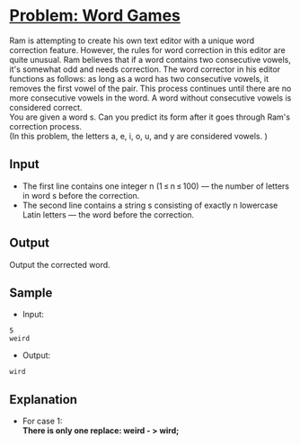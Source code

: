 # [Problem: Word Games](https://my.newtonschool.co/playground/code/amzfet4l85es)

Ram is attempting to create his own text editor with a unique word correction feature. However, the rules for word correction in this editor are quite unusual.
Ram believes that if a word contains two consecutive vowels, it's somewhat odd and needs correction. The word corrector in his editor functions as follows: as long as a word has two consecutive vowels, it removes the first vowel of the pair. This process continues until there are no more consecutive vowels in the word. A word without consecutive vowels is considered correct. <br>
You are given a word s. Can you predict its form after it goes through Ram's correction process. <br>
(In this problem, the letters a, e, i, o, u, and y are considered vowels. )

## Input

- The first line contains one integer n (1 ≤ n ≤ 100) — the number of letters in word s before the correction.
- The second line contains a string s consisting of exactly n lowercase Latin letters — the word before the correction.

## Output

Output the corrected word.

## Sample

- Input:
```
5
weird
```

- Output:
```
wird
```

## Explanation

- For case 1: <br> **There is only one replace: weird - > wird;**
